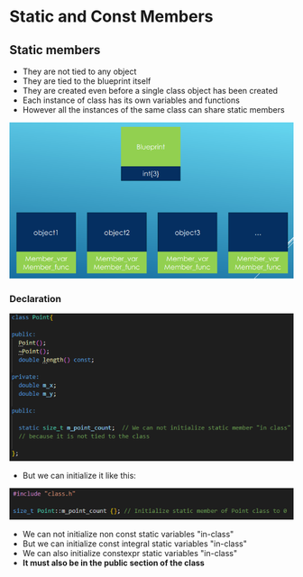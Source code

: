 # Static and Const Members


## Static members

- They are not tied to any object
- They are tied to the blueprint itself
- They are created even before a single class object has been created
- Each instance of class has its own variables and functions
- However all the instances of the same class can share static members

![](Images/staticMember.png)

### Declaration


![](Images/staticMemberDeclaration.png)

- But we can initialize it like this:

![](Images/staticMemberInit.png)

- We can not initialize non const static variables "in-class"
- But we can initialize const integral static variables "in-class"
- We can also initialize constexpr static variables "in-class"
- **It must also be in the public section of the class**